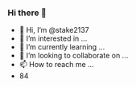 ### Hi there 👋
- 👋 Hi, I’m @stake2137
- 👀 I’m interested in ...
- 🌱 I’m currently learning ...
- 💞️ I’m looking to collaborate on ...
- 📫 How to reach me ...
- 84
<!--
**Themanhdh/themanhdh** is a ✨ _special_ ✨ repository because its `README.md` (this file) appears on your GitHub profile.


